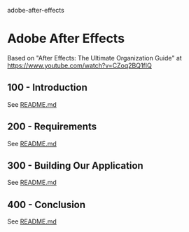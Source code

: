 adobe-after-effects
# Adobe After Effects

Based on "After Effects: The Ultimate Organization Guide" at https://www.youtube.com/watch?v=CZoq2BQ1fIQ

## 100 - Introduction

See [README.md](./100/README.md)

## 200 - Requirements

See [README.md](./200/README.md)

## 300 - Building Our Application

See [README.md](./300/README.md)

## 400 - Conclusion

See [README.md](./400/README.md)
